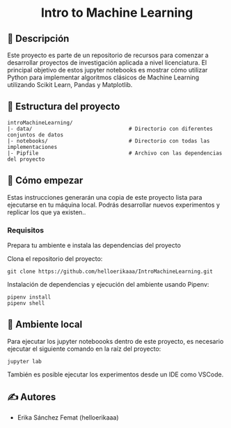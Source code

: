 <h1 align="center">Intro to Machine Learning</h1>

## 🧐 Descripción <a name = "about"></a>
Este proyecto es parte de un repositorio de recursos para comenzar a desarrollar proyectos de investigación aplicada a nivel licenciatura. El principal objetivo de estos jupyter notebooks es mostrar cómo utilizar Python para implementar algoritmos clásicos de Machine Learning utilizando Scikit Learn, Pandas y Matplotlib.

## 🔖 Estructura del proyecto

```
introMachineLearning/
|- data/                               # Directorio con diferentes conjuntos de datos
|- notebooks/                          # Directorio con todas las implementaciones
|- Pipfile                             # Archivo con las dependencias del proyecto
```

## 🏁 Cómo empezar <a name = "getting_started"></a>

Estas instrucciones generarán una copia de este proyecto lista para ejecutarse en tu máquina local. Podrás desarrollar nuevos experimentos y replicar los que ya existen..

### Requisitos
Prepara tu ambiente e instala las dependencias del proyecto

Clona el repositorio del proyecto:

```
git clone https://github.com/helloerikaaa/IntroMachineLearning.git
```
Instalación de dependencias y ejecución del ambiente usando Pipenv:
```
pipenv install
pipenv shell
```

## 🔧 Ambiente local
Para ejecutar los jupyter noteboooks dentro de este proyecto, es necesario ejecutar el siguiente comando en la raíz del proyecto:
```
jupyter lab
```

También es posible ejecutar los experimentos desde un IDE como VSCode.

## ✍️ Autores
* Erika Sánchez Femat (helloerikaaa)
